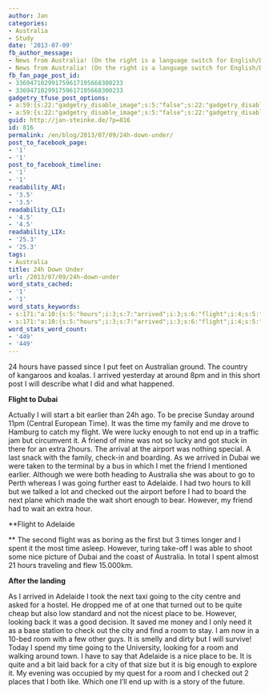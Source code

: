 ```yaml
---
author: Jan
categories:
- Australia
- Study
date: '2013-07-09'
fb_author_message:
- News from Australia! (On the right is a language switch for English/Deutsch)
- News from Australia! (On the right is a language switch for English/Deutsch)
fb_fan_page_post_id:
- 336947102991759617195668300233
- 336947102991759617195668300233
gadgetry_tfuse_post_options:
- a:59:{s:22:"gadgetry_disable_image";s:5:"false";s:22:"gadgetry_disable_video";s:5:"false";s:26:"gadgetry_disable_post_meta";s:5:"false";s:23:"gadgetry_disable_author";s:4:"true";s:31:"gadgetry_disable_published_date";s:5:"false";s:24:"gadgetry_disable_coments";s:5:"false";s:28:"gadgetry_disable_author_info";s:4:"true";s:19:"gadgetry_page_title";s:13:"default_title";s:21:"gadgetry_custom_title";s:0:"";s:21:"gadgetry_single_image";s:82:"http://jan-steinke.de/wordpress/wp-content/uploads/2013/07/IMG_20130708_145201.jpg";s:30:"gadgetry_single_img_dimensions";a:2:{i:0;s:3:"586";i:1;s:3:"319";}s:28:"gadgetry_single_img_position";s:9:"alignleft";s:24:"gadgetry_thumbnail_image";s:82:"http://jan-steinke.de/wordpress/wp-content/uploads/2013/07/IMG_20130708_145201.jpg";s:27:"gadgetry_thumbnail_position";s:7:"noalign";s:19:"gadgetry_video_link";s:0:"";s:25:"gadgetry_video_dimensions";a:2:{i:0;s:3:"590";i:1;s:3:"191";}s:23:"gadgetry_video_position";s:9:"alignleft";s:23:"gadgetry_header_element";s:7:"without";s:22:"gadgetry_select_slider";s:2:"-1";s:17:"gadgetry_page_map";s:0:"";s:25:"gadgetry_content_ads_post";s:4:"true";s:21:"gadgetry_top_ad_space";s:5:"false";s:21:"gadgetry_top_ad_image";s:0:"";s:19:"gadgetry_top_ad_url";s:0:"";s:23:"gadgetry_top_ad_adsense";s:0:"";s:28:"gadgetry_bfcontent_ads_space";s:5:"false";s:23:"gadgetry_bfcontent_type";s:5:"image";s:25:"gadgetry_bfcontent_number";s:3:"one";s:29:"gadgetry_bfcontent_ads_image1";s:0:"";s:27:"gadgetry_bfcontent_ads_url1";s:0:"";s:31:"gadgetry_bfcontent_ads_adsense1";s:0:"";s:29:"gadgetry_bfcontent_ads_image2";s:0:"";s:27:"gadgetry_bfcontent_ads_url2";s:0:"";s:31:"gadgetry_bfcontent_ads_adsense2";s:0:"";s:29:"gadgetry_bfcontent_ads_image3";s:0:"";s:27:"gadgetry_bfcontent_ads_url3";s:0:"";s:31:"gadgetry_bfcontent_ads_adsense3";s:0:"";s:29:"gadgetry_bfcontent_ads_image4";s:0:"";s:27:"gadgetry_bfcontent_ads_url4";s:0:"";s:31:"gadgetry_bfcontent_ads_adsense4";s:0:"";s:29:"gadgetry_bfcontent_ads_image5";s:0:"";s:27:"gadgetry_bfcontent_ads_url5";s:0:"";s:31:"gadgetry_bfcontent_ads_adsense5";s:0:"";s:29:"gadgetry_bfcontent_ads_image6";s:0:"";s:27:"gadgetry_bfcontent_ads_url6";s:0:"";s:31:"gadgetry_bfcontent_ads_adsense6";s:0:"";s:29:"gadgetry_bfcontent_ads_image7";s:0:"";s:27:"gadgetry_bfcontent_ads_url7";s:0:"";s:31:"gadgetry_bfcontent_ads_adsense7";s:0:"";s:19:"gadgetry_hook_space";s:5:"false";s:19:"gadgetry_hook_image";s:0:"";s:17:"gadgetry_hook_url";s:0:"";s:21:"gadgetry_hook_adsense";s:0:"";s:25:"gadgetry_content_subtitle";s:0:"";s:20:"gadgetry_content_top";s:0:"";s:23:"gadgetry_content_bottom";s:0:"";s:18:"gadgetry_seo_title";s:0:"";s:24:"gadgetry_seo_description";s:0:"";s:21:"gadgetry_seo_keywords";s:0:"";}
- a:59:{s:22:"gadgetry_disable_image";s:5:"false";s:22:"gadgetry_disable_video";s:5:"false";s:26:"gadgetry_disable_post_meta";s:5:"false";s:23:"gadgetry_disable_author";s:4:"true";s:31:"gadgetry_disable_published_date";s:5:"false";s:24:"gadgetry_disable_coments";s:5:"false";s:28:"gadgetry_disable_author_info";s:4:"true";s:19:"gadgetry_page_title";s:13:"default_title";s:21:"gadgetry_custom_title";s:0:"";s:21:"gadgetry_single_image";s:82:"http://jan-steinke.de/wordpress/wp-content/uploads/2013/07/IMG_20130708_145201.jpg";s:30:"gadgetry_single_img_dimensions";a:2:{i:0;s:3:"586";i:1;s:3:"319";}s:28:"gadgetry_single_img_position";s:9:"alignleft";s:24:"gadgetry_thumbnail_image";s:82:"http://jan-steinke.de/wordpress/wp-content/uploads/2013/07/IMG_20130708_145201.jpg";s:27:"gadgetry_thumbnail_position";s:7:"noalign";s:19:"gadgetry_video_link";s:0:"";s:25:"gadgetry_video_dimensions";a:2:{i:0;s:3:"590";i:1;s:3:"191";}s:23:"gadgetry_video_position";s:9:"alignleft";s:23:"gadgetry_header_element";s:7:"without";s:22:"gadgetry_select_slider";s:2:"-1";s:17:"gadgetry_page_map";s:0:"";s:25:"gadgetry_content_ads_post";s:4:"true";s:21:"gadgetry_top_ad_space";s:5:"false";s:21:"gadgetry_top_ad_image";s:0:"";s:19:"gadgetry_top_ad_url";s:0:"";s:23:"gadgetry_top_ad_adsense";s:0:"";s:28:"gadgetry_bfcontent_ads_space";s:5:"false";s:23:"gadgetry_bfcontent_type";s:5:"image";s:25:"gadgetry_bfcontent_number";s:3:"one";s:29:"gadgetry_bfcontent_ads_image1";s:0:"";s:27:"gadgetry_bfcontent_ads_url1";s:0:"";s:31:"gadgetry_bfcontent_ads_adsense1";s:0:"";s:29:"gadgetry_bfcontent_ads_image2";s:0:"";s:27:"gadgetry_bfcontent_ads_url2";s:0:"";s:31:"gadgetry_bfcontent_ads_adsense2";s:0:"";s:29:"gadgetry_bfcontent_ads_image3";s:0:"";s:27:"gadgetry_bfcontent_ads_url3";s:0:"";s:31:"gadgetry_bfcontent_ads_adsense3";s:0:"";s:29:"gadgetry_bfcontent_ads_image4";s:0:"";s:27:"gadgetry_bfcontent_ads_url4";s:0:"";s:31:"gadgetry_bfcontent_ads_adsense4";s:0:"";s:29:"gadgetry_bfcontent_ads_image5";s:0:"";s:27:"gadgetry_bfcontent_ads_url5";s:0:"";s:31:"gadgetry_bfcontent_ads_adsense5";s:0:"";s:29:"gadgetry_bfcontent_ads_image6";s:0:"";s:27:"gadgetry_bfcontent_ads_url6";s:0:"";s:31:"gadgetry_bfcontent_ads_adsense6";s:0:"";s:29:"gadgetry_bfcontent_ads_image7";s:0:"";s:27:"gadgetry_bfcontent_ads_url7";s:0:"";s:31:"gadgetry_bfcontent_ads_adsense7";s:0:"";s:19:"gadgetry_hook_space";s:5:"false";s:19:"gadgetry_hook_image";s:0:"";s:17:"gadgetry_hook_url";s:0:"";s:21:"gadgetry_hook_adsense";s:0:"";s:25:"gadgetry_content_subtitle";s:0:"";s:20:"gadgetry_content_top";s:0:"";s:23:"gadgetry_content_bottom";s:0:"";s:18:"gadgetry_seo_title";s:0:"";s:24:"gadgetry_seo_description";s:0:"";s:21:"gadgetry_seo_keywords";s:0:"";}
guid: http://jan-steinke.de/?p=816
id: 816
permalink: /en/blog/2013/07/09/24h-down-under/
post_to_facebook_page:
- '1'
- '1'
post_to_facebook_timeline:
- '1'
- '1'
readability_ARI:
- '3.5'
- '3.5'
readability_CLI:
- '4.5'
- '4.5'
readability_LIX:
- '25.3'
- '25.3'
tags:
- Australia
title: 24h Down Under
url: /2013/07/09/24h-down-under
word_stats_cached:
- '1'
- '1'
word_stats_keywords:
- s:171:"a:10:{s:5:"hours";i:3;s:7:"arrived";i:3;s:6:"flight";i:4;s:5:"dubai";i:3;s:4:"time";i:4;s:6:"friend";i:3;s:5:"going";i:3;s:8:"adelaide";i:4;s:4:"city";i:3;s:4:"room";i:4;}";
- s:171:"a:10:{s:5:"hours";i:3;s:7:"arrived";i:3;s:6:"flight";i:4;s:5:"dubai";i:3;s:4:"time";i:4;s:6:"friend";i:3;s:5:"going";i:3;s:8:"adelaide";i:4;s:4:"city";i:3;s:4:"room";i:4;}";
word_stats_word_count:
- '449'
- '449'
---
```


24 hours have passed since I put feet on Australian ground. The country of kangaroos and koalas. I arrived yesterday at around 8pm and in this short post I will describe what I did and what happened.

**Flight to Dubai**
  
Actually I will start a bit earlier than 24h ago. To be precise Sunday around 11pm (Central European Time). It was the time my family and me drove to Hamburg to catch my flight. We were lucky enough to not end up in a traffic jam but circumvent it. A friend of mine was not so lucky and got stuck in there for an extra 2hours. The arrival at the airport was nothing special. A last snack with the family, check-in and boarding. As we arrived in Dubai we were taken to the terminal by a bus in which I met the friend I mentioned earlier. Although we were both heading to Australia she was about to go to Perth whereas I was going further east to Adelaide. I had two hours to kill but we talked a lot and checked out the airport before I had to board the next plane which made the wait short enough to bear. However, my friend had to wait an extra hour.

**Flight to Adelaide
  
** The second flight was as boring as the first but 3 times longer and I spent it the most time asleep. However, turing take-off I was able to shoot some nice picture of Dubai and the coast of Australia. In total I spent almost 21 hours traveling and flew 15.000km.

**After the landing**
  
As I arrived in Adelaide I took the next taxi going to the city centre and asked for a hostel. He dropped me of at one that turned out to be quite cheap but also low standard and not the nicest place to be. However, looking back it was a good decision. It saved me money and I only need it as a base station to check out the city and find a room to stay. I am now in a 10-bed room with a few other guys. It is smelly and dirty but I will survive! Today I spend my time going to the University, looking for a room and walking around town. I have to say that Adelaide is a nice place to be. It is quite and a bit laid back for a city of that size but it is big enough to explore it. My evening was occupied by my quest for a room and I checked out 2 places that I both like. Which one I&#8217;ll end up with is a story of the future.
